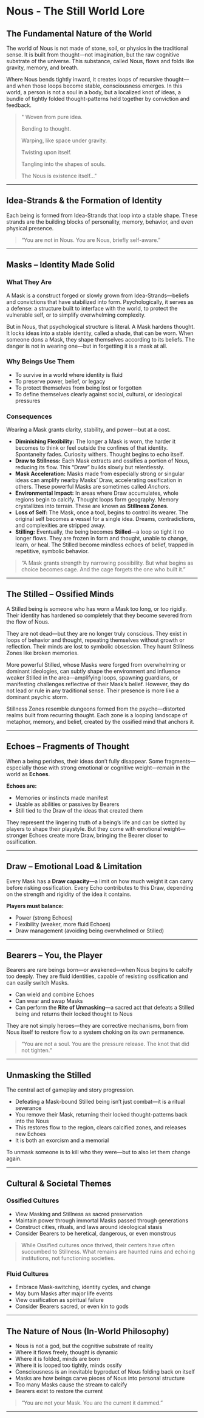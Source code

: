 # Nous - The Still World Lore

## The Fundamental Nature of the World

The world of Nous is not made of stone, soil, or physics in the traditional sense. It is built from thought—not imagination, but the raw cognitive substrate of the universe. This substance, called Nous, flows and folds like gravity, memory, and breath.

Where Nous bends tightly inward, it creates loops of recursive thought—and when those loops become stable, consciousness emerges. In this world, a person is not a soul in a body, but a localized knot of ideas, a bundle of tightly folded thought-patterns held together by conviction and feedback.

> " Woven from pure idea.
> 
>    Bending to thought.
> 
> Warping, like space under gravity.
> 
> 	Twisting upon itself.
> 
> Tangling into the shapes of souls.
>
> The Nous is existence itself..."

---

## Idea-Strands & the Formation of Identity

Each being is formed from Idea-Strands that loop into a stable shape. These strands are the building blocks of personality, memory, behavior, and even physical presence.

> “You are not in Nous. You are Nous, briefly self-aware.”

---

## Masks – Identity Made Solid

### What They Are

A Mask is a construct forged or slowly grown from Idea-Strands—beliefs and convictions that have stabilized into form. Psychologically, it serves as a defense: a structure built to interface with the world, to protect the vulnerable self, or to simplify overwhelming complexity.

But in Nous, that psychological structure is literal. A Mask hardens thought. It locks ideas into a stable identity, called a shade, that can be worn. When someone dons a Mask, they shape themselves according to its beliefs. The danger is not in wearing one—but in forgetting it is a mask at all.

### Why Beings Use Them

- To survive in a world where identity is fluid
- To preserve power, belief, or legacy
- To protect themselves from being lost or forgotten
- To define themselves clearly against social, cultural, or ideological pressures

### Consequences

Wearing a Mask grants clarity, stability, and power—but at a cost.

- **Diminishing Flexibility:** The longer a Mask is worn, the harder it becomes to think or feel outside the confines of that identity. Spontaneity fades. Curiosity withers. Thought begins to echo itself.
- **Draw to Stillness:** Each Mask extracts and ossifies a portion of Nous, reducing its flow. This “Draw” builds slowly but relentlessly.
- **Mask Acceleration:** Masks made from especially strong or singular ideas can amplify nearby Masks’ Draw, accelerating ossification in others. These powerful Masks are sometimes called *Anchors*.
- **Environmental Impact:** In areas where Draw accumulates, whole regions begin to calcify. Thought loops form geography. Memory crystallizes into terrain. These are known as **Stillness Zones**.
- **Loss of Self:** The Mask, once a tool, begins to control its wearer. The original self becomes a vessel for a single idea. Dreams, contradictions, and complexities are stripped away.
- **Stilling:** Eventually, the being becomes **Stilled**—a loop so tight it no longer flows. They are frozen in form and thought, unable to change, learn, or heal. The Stilled become mindless echoes of belief, trapped in repetitive, symbolic behavior.

> “A Mask grants strength by narrowing possibility. But what begins as choice becomes cage. And the cage forgets the one who built it.”

---

## The Stilled – Ossified Minds

A Stilled being is someone who has worn a Mask too long, or too rigidly. Their identity has hardened so completely that they become severed from the flow of Nous.

They are not dead—but they are no longer truly conscious. They exist in loops of behavior and thought, repeating themselves without growth or reflection. Their minds are lost to symbolic obsession. They haunt Stillness Zones like broken memories.

More powerful Stilled, whose Masks were forged from overwhelming or dominant ideologies, can subtly shape the environment and influence weaker Stilled in the area—amplifying loops, spawning guardians, or manifesting challenges reflective of their Mask’s belief. However, they do not lead or rule in any traditional sense. Their presence is more like a dominant psychic storm.

Stillness Zones resemble dungeons formed from the psyche—distorted realms built from recurring thought. Each zone is a looping landscape of metaphor, memory, and belief, created by the ossified mind that anchors it.

---

## Echoes – Fragments of Thought

When a being perishes, their ideas don’t fully disappear. Some fragments—especially those with strong emotional or cognitive weight—remain in the world as **Echoes**.

**Echoes are:**

- Memories or instincts made manifest
- Usable as abilities or passives by Bearers
- Still tied to the Draw of the ideas that created them

They represent the lingering truth of a being’s life and can be slotted by players to shape their playstyle. But they come with emotional weight—stronger Echoes create more Draw, bringing the Bearer closer to ossification.

---

## Draw – Emotional Load & Limitation

Every Mask has a **Draw capacity**—a limit on how much weight it can carry before risking ossification. Every Echo contributes to this Draw, depending on the strength and rigidity of the idea it contains.

**Players must balance:**

- Power (strong Echoes)
- Flexibility (weaker, more fluid Echoes)
- Draw management (avoiding being overwhelmed or Stilled)

---

## Bearers – You, the Player

Bearers are rare beings born—or awakened—when Nous begins to calcify too deeply. They are fluid identities, capable of resisting ossification and can easily switch Masks.

- Can wield and combine Echoes
- Can wear and swap Masks
- Can perform the **Rite of Unmasking**—a sacred act that defeats a Stilled being and returns their locked thought to Nous

They are not simply heroes—they are corrective mechanisms, born from Nous itself to restore flow to a system choking on its own permanence.

> “You are not a soul. You are the pressure release. The knot that did not tighten.”

---

## Unmasking the Stilled

The central act of gameplay and story progression.

- Defeating a Mask-bound Stilled being isn’t just combat—it is a ritual severance
- You remove their Mask, returning their locked thought-patterns back into the Nous
- This restores flow to the region, clears calcified zones, and releases new Echoes
- It is both an exorcism and a memorial

To unmask someone is to kill who they were—but to also let them change again.

---

## Cultural & Societal Themes

### Ossified Cultures

- View Masking and Stillness as sacred preservation
- Maintain power through immortal Masks passed through generations
- Construct cities, rituals, and laws around ideological stasis
- Consider Bearers to be heretical, dangerous, or even monstrous

> While Ossified cultures once thrived, their centers have often succumbed to Stillness. What remains are haunted ruins and echoing institutions, not functioning societies.

### Fluid Cultures

- Embrace Mask-switching, identity cycles, and change
- May burn Masks after major life events
- View ossification as spiritual failure
- Consider Bearers sacred, or even kin to gods

---

## The Nature of Nous (In-World Philosophy)

- Nous is not a god, but the cognitive substrate of reality
- Where it flows freely, thought is dynamic
- Where it is folded, minds are born
- Where it is looped too tightly, minds ossify
- Consciousness is an inevitable byproduct of Nous folding back on itself
- Masks are how beings carve pieces of Nous into personal structure
- Too many Masks cause the stream to calcify
- Bearers exist to restore the current

> “You are not your Mask. You are the current it dammed.”

---
